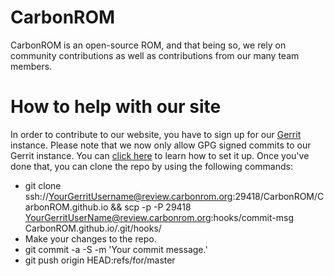 # CarbonROM


CarbonROM is an open-source ROM, and that being so, we rely on community contributions as well as contributions from our many team members.

# How to help with our site

In order to contribute to our website, you have to sign up for our [Gerrit] instance. Please note that we now only allow GPG signed commits to our Gerrit instance. You can [click here] to learn how to set it up. Once you've done that, you can clone the repo by using the following commands:
  - git clone ssh://YourGerritUsername@review.carbonrom.org:29418/CarbonROM/CarbonROM.github.io && scp -p -P 29418 YourGerritUserName@review.carbonrom.org:hooks/commit-msg CarbonROM.github.io/.git/hooks/
  - Make your changes to the repo.
  - git commit -a -S -m 'Your commit message.'
  - git push origin HEAD:refs/for/master


   [Gerrit]: <https://review.carbonrom.org>
   [click here]: <https://github.com/CarbonROM/android/blob/cr-5.1/README.md>
